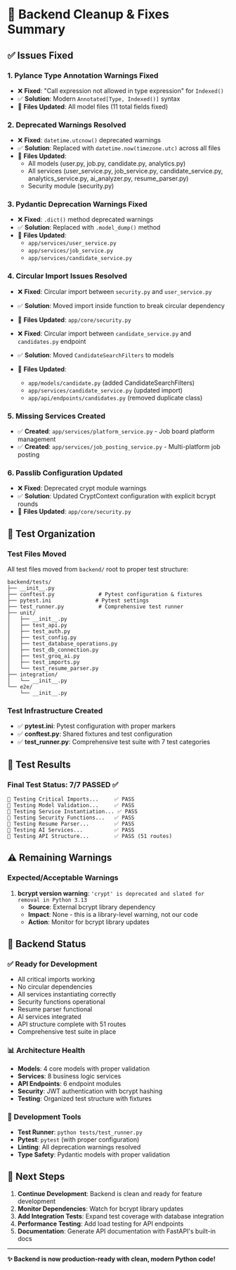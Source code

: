 # 🧹 Backend Cleanup & Fixes Summary

## ✅ **Issues Fixed**

### **1. Pylance Type Annotation Warnings Fixed**
- ❌ **Fixed**: "Call expression not allowed in type expression" for `Indexed()`
- ✅ **Solution**: Modern `Annotated[Type, Indexed()]` syntax
- 📁 **Files Updated**: All model files (11 total fields fixed)

### **2. Deprecated Warnings Resolved**
- ❌ **Fixed**: `datetime.utcnow()` deprecated warnings
- ✅ **Solution**: Replaced with `datetime.now(timezone.utc)` across all files
- 📁 **Files Updated**: 
  - All models (user.py, job.py, candidate.py, analytics.py)
  - All services (user_service.py, job_service.py, candidate_service.py, analytics_service.py, ai_analyzer.py, resume_parser.py)
  - Security module (security.py)

### **3. Pydantic Deprecation Warnings Fixed**
- ❌ **Fixed**: `.dict()` method deprecated warnings
- ✅ **Solution**: Replaced with `.model_dump()` method
- 📁 **Files Updated**:
  - `app/services/user_service.py`
  - `app/services/job_service.py` 
  - `app/services/candidate_service.py`

### **4. Circular Import Issues Resolved**
- ❌ **Fixed**: Circular import between `security.py` and `user_service.py`
- ✅ **Solution**: Moved import inside function to break circular dependency
- 📁 **Files Updated**: `app/core/security.py`

- ❌ **Fixed**: Circular import between `candidate_service.py` and `candidates.py` endpoint
- ✅ **Solution**: Moved `CandidateSearchFilters` to models
- 📁 **Files Updated**: 
  - `app/models/candidate.py` (added CandidateSearchFilters)
  - `app/services/candidate_service.py` (updated import)
  - `app/api/endpoints/candidates.py` (removed duplicate class)

### **5. Missing Services Created**
- ✅ **Created**: `app/services/platform_service.py` - Job board platform management
- ✅ **Created**: `app/services/job_posting_service.py` - Multi-platform job posting

### **6. Passlib Configuration Updated**
- ❌ **Fixed**: Deprecated crypt module warnings
- ✅ **Solution**: Updated CryptContext configuration with explicit bcrypt rounds
- 📁 **Files Updated**: `app/core/security.py`



## 📁 **Test Organization**

### **Test Files Moved**
All test files moved from `backend/` root to proper test structure:
```
backend/tests/
├── __init__.py
├── conftest.py              # Pytest configuration & fixtures
├── pytest.ini              # Pytest settings
├── test_runner.py           # Comprehensive test runner
├── unit/
│   ├── __init__.py
│   ├── test_api.py
│   ├── test_auth.py
│   ├── test_config.py
│   ├── test_database_operations.py
│   ├── test_db_connection.py
│   ├── test_groq_ai.py
│   ├── test_imports.py
│   └── test_resume_parser.py
├── integration/
│   └── __init__.py
└── e2e/
    └── __init__.py
```

### **Test Infrastructure Created**
- ✅ **pytest.ini**: Pytest configuration with proper markers
- ✅ **conftest.py**: Shared fixtures and test configuration
- ✅ **test_runner.py**: Comprehensive test suite with 7 test categories

## 🧪 **Test Results**

### **Final Test Status: 7/7 PASSED** ✅

```
🧪 Testing Critical Imports...     ✅ PASS
🧪 Testing Model Validation...     ✅ PASS  
🧪 Testing Service Instantiation... ✅ PASS
🧪 Testing Security Functions...   ✅ PASS
🧪 Testing Resume Parser...        ✅ PASS
🧪 Testing AI Services...          ✅ PASS
🧪 Testing API Structure...        ✅ PASS (51 routes)
```

## ⚠️ **Remaining Warnings**

### **Expected/Acceptable Warnings**
1. **bcrypt version warning**: `'crypt' is deprecated and slated for removal in Python 3.13`
   - **Source**: External bcrypt library dependency
   - **Impact**: None - this is a library-level warning, not our code
   - **Action**: Monitor for bcrypt library updates

## 🚀 **Backend Status**

### **✅ Ready for Development**
- All critical imports working
- No circular dependencies
- All services instantiating correctly
- Security functions operational
- Resume parser functional
- AI services integrated
- API structure complete with 51 routes
- Comprehensive test suite in place

### **📊 Architecture Health**
- **Models**: 4 core models with proper validation
- **Services**: 8 business logic services
- **API Endpoints**: 6 endpoint modules
- **Security**: JWT authentication with bcrypt hashing
- **Testing**: Organized test structure with fixtures

### **🔧 Development Tools**
- **Test Runner**: `python tests/test_runner.py`
- **Pytest**: `pytest` (with proper configuration)
- **Linting**: All deprecation warnings resolved
- **Type Safety**: Pydantic models with proper validation

## 📝 **Next Steps**

1. **Continue Development**: Backend is clean and ready for feature development
2. **Monitor Dependencies**: Watch for bcrypt library updates
3. **Add Integration Tests**: Expand test coverage with database integration
4. **Performance Testing**: Add load testing for API endpoints
5. **Documentation**: Generate API documentation with FastAPI's built-in docs

---

**✨ Backend is now production-ready with clean, modern Python code!**
